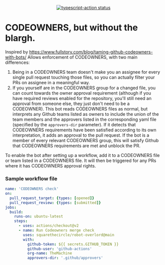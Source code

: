 <p align="center">
  <a href="https://github.com/actions/typescript-action/actions"><img alt="typescript-action status" src="https://github.com/actions/typescript-action/workflows/build-test/badge.svg"></a>
</p>

# CODEOWNERS, but without the blargh.
Inspired by https://www.fullstory.com/blog/taming-github-codeowners-with-bots/
Allows enforcement of CODEOWNERS, with two main differences:
1. Being in a CODEOWNERS team doesn't make you an assignee for every single pull request touching those files, so you can actually filter your PRs on assignee in a meaningful way.
2. If you yourself are in the CODEOWNERS group for a changed file, you can count towards the owner approval requirement (although if you have required reviews enabled for the repository, you'll still need an approval from someone else, they just don't need to be a CODEOWNER).
This bot reads CODEOWNERS files as normal, but interprets any Github teams listed as owners to include the union of the team members and the approvers listed in the corresponding yaml file (specified by the `approvers-dir` parameter).  If it detects that CODEOWNERS requirements have been satisfied according to its own interpretation, it adds an approval to the pull request.  If the bot is a member of every relevant CODEOWNERS group, this will satisfy Github that CODEOWNERS requirements are met and unblock the PR.

To enable the bot after setting up a workflow, add it to a CODEOWNERS file or team listed in a CODEOWNERS file. It will then be triggered for any PRs where it has CODEOWNERS approval rights.

### Sample workflow file
```yaml
name: 'CODEOWNERS check'
on:
  pull_request_target: {types: [opened]}
  pull_request_review: {types: [submitted]}
jobs:
  build:
    runs-on: ubuntu-latest
    steps:
      - uses: actions/checkout@v2
      - name: Run Codeowners merge check
        uses: squarethecircle/robot-overlord@main
        with:
          github-token: ${{ secrets.GITHUB_TOKEN }}
          github-user: 'github-actions'
          org-name: TheMachine
          approvers-dir: '.github/approvers'
```
